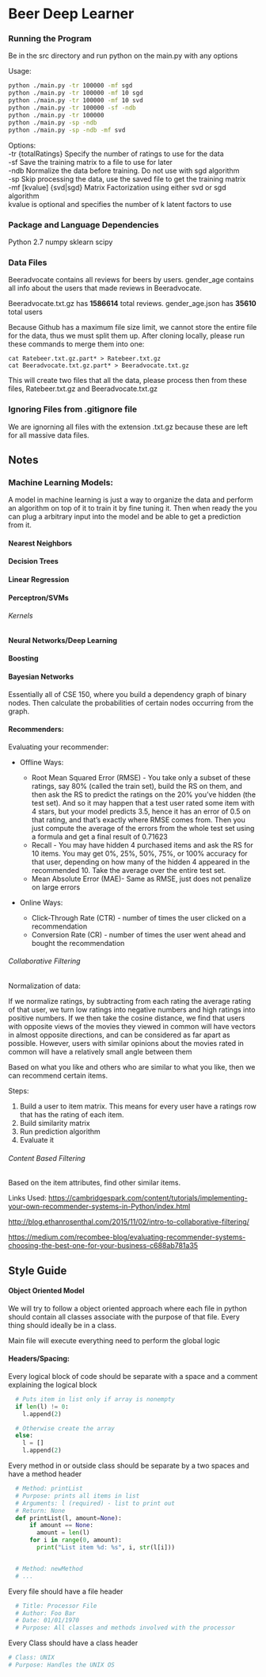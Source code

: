 # Beer Deep Learner
### Running the Program
Be in the src directory and run python on the main.py with any options

Usage:
```bash
python ./main.py -tr 100000 -mf sgd
python ./main.py -tr 100000 -mf 10 sgd
python ./main.py -tr 100000 -mf 10 svd
python ./main.py -tr 100000 -sf -ndb
python ./main.py -tr 100000
python ./main.py -sp -ndb
python ./main.py -sp -ndb -mf svd
```

Options: <br />
-tr {totalRatings}      Specify the number of ratings to use for the data <br />
-sf                     Save the training matrix to a file to use for later <br />
-ndb                    Normalize the data before training. Do not use with sgd algorithm <br />
-sp                     Skip processing the data, use the saved file to get the training matrix <br />
-mf [kvalue] {svd|sgd}  Matrix Factorization using either svd or sgd algorithm <br />
                        kvalue is optional and specifies the number of k latent factors to use <br />


### Package and Language Dependencies
Python 2.7
numpy
sklearn
scipy


### Data Files

Beeradvocate contains all reviews for beers by users.
gender_age contains all info about the users that made reviews in Beeradvocate.

Beeradvocate.txt.gz has **1586614** total reviews. gender_age.json has **35610** total users

Because Github has a maximum file size limit, we cannot store the entire file for the data, thus we must split them up.
After cloning locally, please run these commands to merge them into one:
```
cat Ratebeer.txt.gz.part* > Ratebeer.txt.gz
cat Beeradvocate.txt.gz.part* > Beeradvocate.txt.gz
```

This will create two files that all the data, please process then from these files, Ratebeer.txt.gz and Beeradvocate.txt.gz

### Ignoring Files from .gitignore file

We are ignorning all files with the extension .txt.gz because these are left for all massive data files.

## Notes

### Machine Learning Models:

A model in machine learning is just a way to organize the data and perform an algorithm on top of it to train it by fine tuning it. Then when ready the you can plug a arbitrary input into the model and be able to get a prediction from it.

#### Nearest Neighbors

#### Decision Trees

#### Linear Regression

#### Perceptron/SVMs
###### Kernels

#### Neural Networks/Deep Learning

#### Boosting

#### Bayesian Networks
Essentially all of CSE 150, where you build a dependency graph of binary nodes. Then calculate the probabilities of certain nodes occurring from the graph.

#### Recommenders:

Evaluating your recommender:
* Offline Ways:
  * Root Mean Squared Error (RMSE) - You take only a subset of these ratings, say 80% (called the train set), build the RS on them, and then ask the RS to predict the ratings on the 20% you’ve hidden (the test set). And so it may happen that a test user rated some item with 4 stars, but your model predicts 3.5, hence it has an error of 0.5 on that rating, and that’s exactly where RMSE comes from. Then you just compute the average of the errors from the whole test set using a formula and get a final result of 0.71623
  * Recall - You may have hidden 4 purchased items and ask the RS for 10 items. You may get 0%, 25%, 50%, 75%, or 100% accuracy for that user, depending on how many of the hidden 4 appeared in the recommended 10. Take the average over the entire test set.
  * Mean Absolute Error (MAE)- Same as RMSE, just does not penalize on large errors

* Online Ways:
  * Click-Through Rate (CTR) - number of times the user clicked on a recommendation
  * Conversion Rate (CR) - number of times the user went ahead and bought the recommendation

###### Collaborative Filtering

Normalization of data:

If we normalize ratings, by subtracting from each rating the average rating
of that user, we turn low ratings into negative numbers and high ratings into
positive numbers. If we then take the cosine distance, we find that users with
opposite views of the movies they viewed in common will have vectors in almost
opposite directions, and can be considered as far apart as possible. However,
users with similar opinions about the movies rated in common will have a
relatively small angle between them


Based on what you like and others who are similar to what you like, then we can recommend
certain items.

Steps:

1. Build a user to item matrix. This means for every user have a ratings row that has the rating of each item.
2. Build similarity matrix
3. Run prediction algorithm
4. Evaluate it

###### Content Based Filtering
Based on the item attributes, find other similar items.

Links Used:
https://cambridgespark.com/content/tutorials/implementing-your-own-recommender-systems-in-Python/index.html

http://blog.ethanrosenthal.com/2015/11/02/intro-to-collaborative-filtering/

https://medium.com/recombee-blog/evaluating-recommender-systems-choosing-the-best-one-for-your-business-c688ab781a35

## Style Guide

#### Object Oriented Model
  We will try to follow a object oriented approach where each file in python should contain all classes
  associate with the purpose of that file. Every thing should ideally be in a class.

  Main file will execute everything need to perform the global logic

#### Headers/Spacing:
  Every logical block of code should be separate with a space and a comment explaining the logical block
  ```python
    # Puts item in list only if array is nonempty
    if len(l) != 0:
      l.append(2)

    # Otherwise create the array
    else:
      l = []
      l.append(2)
  ```

  Every method in or outside class should be separate by a two spaces and have a method header
  ```python
    # Method: printList
    # Purpose: prints all items in list
    # Arguments: l (required) - list to print out
    # Return: None
    def printList(l, amount=None):
        if amount == None:
          amount = len(l)
        for i in range(0, amount):
          print("List item %d: %s", i, str(l[i]))


    # Method: newMethod
    # ...
  ```

  Every file should have a file header
  ```python
    # Title: Processor File
    # Author: Foo Bar
    # Date: 01/01/1970
    # Purpose: All classes and methods involved with the processor
  ```

  Every Class should have a class header
  ```python
  # Class: UNIX
  # Purpose: Handles the UNIX OS  
  ```
